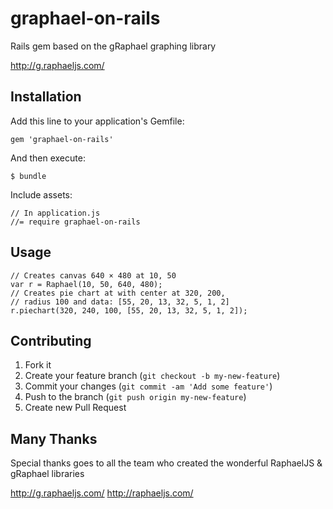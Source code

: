 # graphael-on-rails

Rails gem based on the gRaphael graphing library

http://g.raphaeljs.com/

## Installation

Add this line to your application's Gemfile:

    gem 'graphael-on-rails'

And then execute:

    $ bundle

Include assets:

    // In application.js
    //= require graphael-on-rails

## Usage

    // Creates canvas 640 × 480 at 10, 50
    var r = Raphael(10, 50, 640, 480);
    // Creates pie chart at with center at 320, 200,
    // radius 100 and data: [55, 20, 13, 32, 5, 1, 2]
    r.piechart(320, 240, 100, [55, 20, 13, 32, 5, 1, 2]);

## Contributing

1. Fork it
2. Create your feature branch (`git checkout -b my-new-feature`)
3. Commit your changes (`git commit -am 'Add some feature'`)
4. Push to the branch (`git push origin my-new-feature`)
5. Create new Pull Request

## Many Thanks

Special thanks goes to all the team who created the wonderful RaphaelJS & gRaphael libraries

http://g.raphaeljs.com/
http://raphaeljs.com/
